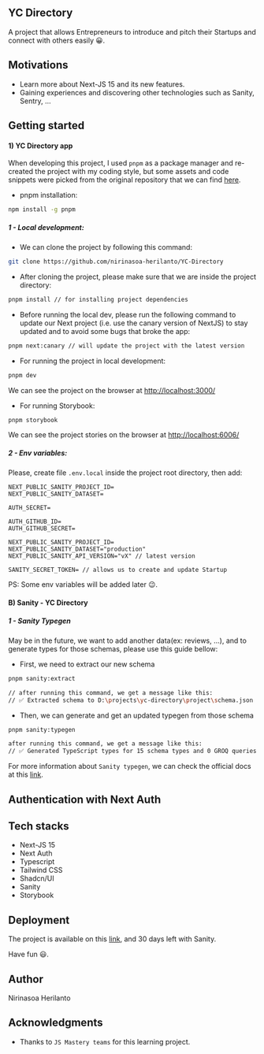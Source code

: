 ## YC Directory

A project that allows Entrepreneurs to introduce and pitch their Startups and connect with others easily 😀.

## Motivations

- Learn more about Next-JS 15 and its new features.
- Gaining experiences and discovering other technologies such as Sanity, Sentry, ...

## Getting started

#### 1) YC Directory app

When developing this project, I used `pnpm` as a package manager and re-created the project with my coding style, but some assets and code snippets were picked from the original repository that we can find [here](https://github.com/adrianhajdin/yc_directory).

- pnpm installation:

```bash
npm install -g pnpm
```

##### 1 - Local development:

- We can clone the project by following this command:

```bash
git clone https://github.com/nirinasoa-herilanto/YC-Directory
```

- After cloning the project, please make sure that we are inside the project directory:

```bash
pnpm install // for installing project dependencies
```

- Before running the local dev, please run the following command to update our Next project (i.e. use the canary version of NextJS) to stay updated and to avoid some bugs that broke the app:

```bash
pnpm next:canary // will update the project with the latest version
```

- For running the project in local development:

```bash
pnpm dev
```

We can see the project on the browser at [http://localhost:3000/](http://localhost:3000/)

- For running Storybook:

```bash
pnpm storybook
```

We can see the project stories on the browser at [http://localhost:6006/](http://localhost:6006/)

##### 2 - Env variables:

Please, create file `.env.local` inside the project root directory, then add:

```
NEXT_PUBLIC_SANITY_PROJECT_ID=
NEXT_PUBLIC_SANITY_DATASET=

AUTH_SECRET=

AUTH_GITHUB_ID=
AUTH_GITHUB_SECRET=

NEXT_PUBLIC_SANITY_PROJECT_ID=
NEXT_PUBLIC_SANITY_DATASET="production"
NEXT_PUBLIC_SANITY_API_VERSION="vX" // latest version

SANITY_SECRET_TOKEN= // allows us to create and update Startup

```

PS: Some env variables will be added later 😉.

#### B) Sanity - YC Directory

##### 1 - Sanity Typegen

May be in the future, we want to add another data(ex: reviews, ...), and to generate types for those schemas, please use this guide bellow:

- First, we need to extract our new schema

```bash
pnpm sanity:extract

// after running this command, we get a message like this:
// ✅ Extracted schema to D:\projects\yc-directory\project\schema.json

```

- Then, we can generate and get an updated typegen from those schema

```bash
pnpm sanity:typegen

after running this command, we get a message like this:
// ✅ Generated TypeScript types for 15 schema types and 0 GROQ queries in 0 files into: ./sanity/types.ts

```

For more information about `Sanity typegen`, we can check the official docs at this [link](https://www.sanity.io/docs/sanity-typegen).

## Authentication with Next Auth

## Tech stacks

- Next-JS 15
- Next Auth
- Typescript
- Tailwind CSS
- Shadcn/UI
- Sanity
- Storybook

## Deployment

The project is available on this [link](https://nhr-yc-directory.vercel.app/), and 30 days left with Sanity.

Have fun 😃.

## Author

Nirinasoa Herilanto

## Acknowledgments

- Thanks to `JS Mastery teams` for this learning project.
